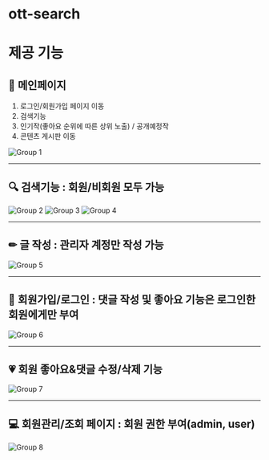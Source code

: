 # ott-search
  
# 제공 기능


  
## :page_with_curl: 메인페이지
1. 로그인/회원가입 페이지 이동
2. 검색기능
3. 인기작(좋아요 순위에 따른 상위 노출) / 공개예정작
4. 콘텐츠 게시판 이동
   
![Group 1](https://github.com/suover/ott-search/assets/159120751/efcaa5af-1aef-4f5a-bba6-4bf530ae3057)

  

  
---
## :mag: 검색기능 : 회원/비회원 모두 가능

![Group 2](https://github.com/suover/ott-search/assets/159120751/e5897742-b65a-4334-ace6-1cfc7457294e)
![Group 3](https://github.com/suover/ott-search/assets/159120751/4367c842-ead4-4a6d-b136-efabdeab8684)
![Group 4](https://github.com/suover/ott-search/assets/159120751/ce23b2d2-2dd8-45f2-9ca4-717f5a33791e)



  
---

  
## ✏ 글 작성 : 관리자 계정만 작성 가능
  
![Group 5](https://github.com/suover/ott-search/assets/159120751/b288ca09-4758-48b2-9410-63f00cefa73b)



  
---
## :raising_hand: 회원가입/로그인 : 댓글 작성 및 좋아요 기능은 로그인한 회원에게만 부여
  
![Group 6](https://github.com/suover/ott-search/assets/159120751/103c699d-7ea2-401a-9aa7-4005805bc594)

  
---

  
## :heartpulse: 회원 좋아요&댓글 수정/삭제 기능

![Group 7](https://github.com/suover/ott-search/assets/159120751/4213d69a-819a-46d0-80c4-193855a4c98e)

  
---

  
## :computer: 회원관리/조회 페이지 : 회원 권한 부여(admin, user)
  
![Group 8](https://github.com/suover/ott-search/assets/159120751/4c7a99c7-de2d-4c31-a9fb-b5f1f6982290)
